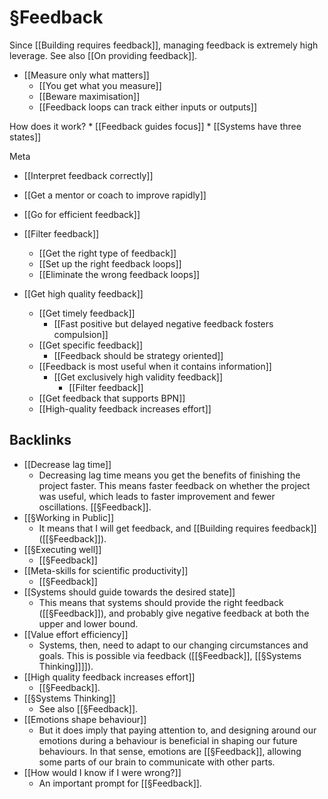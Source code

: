 # §Feedback
Since [[Building requires feedback]], managing feedback is extremely high leverage. See also [[On providing feedback]]. 

* [[Measure only what matters]]
	* [[You get what you measure]]
	* [[Beware maximisation]]
	* [[Feedback loops can track either inputs or outputs]]

How does it work?
	* [[Feedback guides focus]]
	* [[Systems have three states]]

Meta
* [[Interpret feedback correctly]]
* [[Get a mentor or coach to improve rapidly]]


* [[Go for efficient feedback]]

* [[Filter feedback]]
	* [[Get the right type of feedback]]
	* [[Set up the right feedback loops]]
	* [[Eliminate the wrong feedback loops]]

* [[Get high quality feedback]]
	* [[Get timely feedback]]
		* [[Fast positive but delayed negative feedback fosters compulsion]]
	* [[Get specific feedback]]
		* [[Feedback should be strategy oriented]]
	* [[Feedback is most useful when it contains information]]
		* [[Get exclusively high validity feedback]]
			* [[Filter feedback]]
	* [[Get feedback that supports BPN]]
	* [[High-quality feedback increases effort]]

## Backlinks
* [[Decrease lag time]]
	* Decreasing lag time means you get the benefits of finishing the project faster. This means faster feedback on whether the project was useful, which leads to faster improvement and fewer oscillations. [[§Feedback]].
* [[§Working in Public]]
	* It means that I will get feedback, and [[Building requires feedback]] ([[§Feedback]]).
* [[§Executing well]]
	* [[§Feedback]]
* [[Meta-skills for scientific productivity]]
	* [[§Feedback]]
* [[Systems should guide towards the desired state]]
	* This means that systems should provide the right feedback ([[§Feedback]]), and probably give negative feedback at both the upper and lower bound.
* [[Value effort efficiency]]
	* Systems, then, need to adapt to our changing circumstances and goals. This is possible via feedback ([[§Feedback]], [[§Systems Thinking]]]]).
* [[High quality feedback increases effort]]
	* [[§Feedback]]. 
* [[§Systems Thinking]]
	* See also [[§Feedback]]. 
* [[Emotions shape behaviour]]
	* But it does imply that paying attention to, and designing around our emotions during a behaviour is beneficial in shaping our future behaviours. In that sense, emotions are [[§Feedback]], allowing some parts of our brain to communicate with other parts. 
* [[How would I know if I were wrong?]]
	* An important prompt for [[§Feedback]].

<!-- #Life #service -->

<!-- {BearID:9B3C4770-E3E4-48AC-A695-BB00852425AD-15756-000013040D769546} -->
